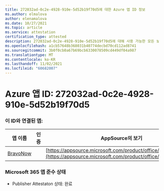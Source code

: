 ```yaml
---
title: 272032ad-0c2e-4928-910e-5d52b19f70d5에 대한 Azure 앱 ID 정보
ms.author: elmalova
author: elenamalova
ms.date: 10/27/2021
ms.topic: article
ms.service: attestation
certification_type: attested
description: 272032ad-0c2e-4928-910e-5d52b19f70d5에 대해 사용 가능한 모든 보안 및 규정 준수 정보입니다.
ms.openlocfilehash: a1cb57648b368031b40774decbd70cd112ad8741
ms.sourcegitcommit: 3b0f0cb0a67b69bcb6330078509cd449df04a987
ms.translationtype: MT
ms.contentlocale: ko-KR
ms.lasthandoff: 11/02/2021
ms.locfileid: "60682007"
---
```

# <a name="azure-app-id-272032ad-0c2e-4928-910e-5d52b19f70d5"></a>Azure 앱 ID: 272032ad-0c2e-4928-910e-5d52b19f70d5


### <a name="apps-associated-with-this-id"></a>이 ID와 연결된 앱:
| **앱 이름** | **인증** | **AppSource의 보기** |
|--------------|---------------|-----------------------|
| [BravoNow](https://docs.microsoft.com/microsoft-365-app-certification/forward/WA200000157) |  | [https://appsource.microsoft.com/product/office/WA200000157](https://appsource.microsoft.com/product/office/WA200000157) |

### <a name="microsoft-365-app-compliance-status"></a>Microsoft 365 앱 준수 상태
- Publisher Attestaton 상태: 완료
